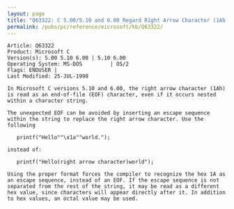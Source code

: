 ```yaml
---
layout: page
title: "Q63322: C 5.00/5.10 and 6.00 Regard Right Arrow Character (1Ah) as EOF"
permalink: /pubs/pc/reference/microsoft/kb/Q63322/
---
```


	Article: Q63322
	Product: Microsoft C
	Version(s): 5.00 5.10 6.00 | 5.10 6.00
	Operating System: MS-DOS         | OS/2
	Flags: ENDUSER |
	Last Modified: 25-JUL-1990
	
	In Microsoft C versions 5.10 and 6.00, the right arrow character (1Ah)
	is read as an end-of-file (EOF) character, even if it occurs nested
	within a character string.
	
	The unexpected EOF can be avoided by inserting an escape sequence
	within the string to replace the right arrow character. Use the
	following
	
	   printf("Hello""\x1a""world.");
	
	instead of:
	
	   printf("Hello(right arrow character)world");
	
	Using the proper format forces the compiler to recognize the hex 1A as
	an escape sequence, instead of an EOF. If the escape sequence is not
	separated from the rest of the string, it may be read as a different
	hex value, since characters will appear directly after it. In addition
	to hex values, an octal value may be used.
